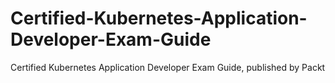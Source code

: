 # Certified-Kubernetes-Application-Developer-Exam-Guide
Certified Kubernetes Application Developer Exam Guide, published by Packt
